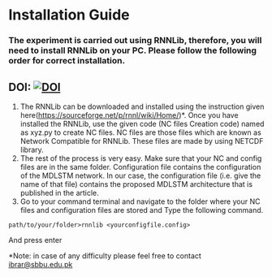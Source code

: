 # Installation Guide

### The experiment is carried out using RNNLib, therefore, you will need to install RNNLib on your PC. Please follow the following order for correct installation.

## DOI: [![DOI](https://zenodo.org/badge/DOI/10.5281/zenodo.10526965.svg)](https://doi.org/10.5281/zenodo.10526965)

1.	The RNNLib can be downloaded and installed using the instruction given here(https://sourceforge.net/p/rnnl/wiki/Home/)*. Once you have installed the RNNLib, use the given code (NC files Creation code) named as xyz.py to create NC files. NC files are those files which are known as Network Compatible for RNNLib. These files are made by using NETCDF library. 
2.	The rest of the process is very easy. Make sure that your NC and config files are in the same folder.  Configuration file contains the configuration of the MDLSTM network. In our case, the configuration file (i.e. give the name of that file) contains the proposed MDLSTM architecture that is published in the article.
3.	Go to your command terminal and navigate to the folder where your NC files and configuration files are stored and Type the following command.

`path/to/your/folder>rnnlib <yourconfigfile.config>` 

And press enter 

*Note: in case of any difficulty please feel free to contact ibrar@sbbu.edu.pk
